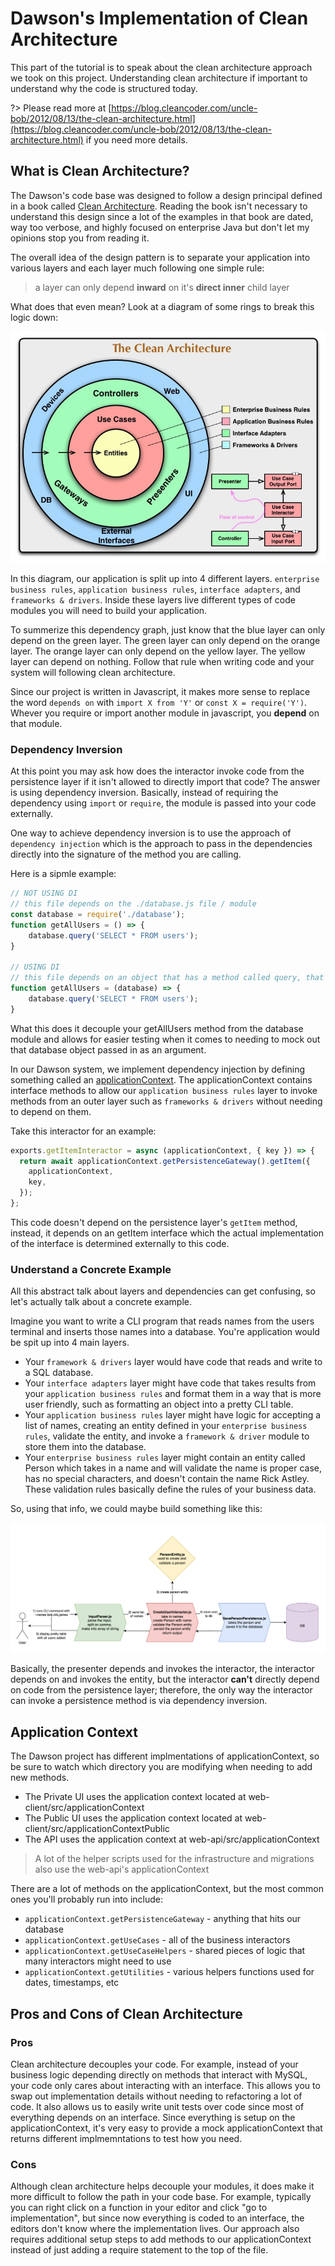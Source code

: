 
# Dawson's Implementation of Clean Architecture

This part of the tutorial is to speak about the clean architecture approach we took on this project.  Understanding clean architecture if important to understand why the code is structured today.

?> Please read more at [https://blog.cleancoder.com/uncle-bob/2012/08/13/the-clean-architecture.html](https://blog.cleancoder.com/uncle-bob/2012/08/13/the-clean-architecture.html) if you need more details.

## What is Clean Architecture?

The Dawson's code base was designed to follow a design principal defined in a book called 
[Clean Architecture](https://blog.cleancoder.com/uncle-bob/2012/08/13/the-clean-architecture.html).  Reading the book isn't necessary to understand this design since a lot of the examples in that book are dated, way too verbose, and highly focused on enterprise Java but don't let my opinions stop you from reading it.

The overall idea of the design pattern is to separate your application into various layers and each layer much following one simple rule:

> a layer can only depend **inward** on it's **direct inner** child layer

What does that even mean?  Look at a diagram of some rings to break this logic down:

![Clean Architecture](./images/clean-arch.jpeg)

In this diagram, our application is split up into 4 different layers.  `enterprise business rules`, `application business rules`, `interface adapters`, and `frameworks & drivers`.  Inside these layers live different types of code modules you will need to build your application.

To summerize this dependency graph, just know that the blue layer can only depend on the green layer.  The green layer can only depend on the orange layer.  The orange layer can only depend on the yellow layer.  The yellow layer can depend on nothing.  Follow that rule when writing code and your system will following clean architecture.

Since our project is written in Javascript, it makes more sense to replace the word `depends on` with `import X from 'Y'` or `const X = require('Y')`.  Whever you require or import another module in javascript, you **depend** on that module.

### Dependency Inversion

At this point you may ask how does the interactor invoke code from the persistence layer if it isn't allowed to directly import that code? The answer is using dependency inversion.  Basically, instead of requiring the dependency using `import` or `require`, the module is passed into your code externally.  

One way to achieve dependency inversion is to use the approach of `dependency injection` which is the approach to pass in the dependencies directly into the signature of the method you are calling.

Here is a sipmle example:

```javascript
// NOT USING DI
// this file depends on the ./database.js file / module
const database = require('./database');
function getAllUsers = () => {
    database.query('SELECT * FROM users');
}

// USING DI
// this file depends on an object that has a method called query, that's it
function getAllUsers = (database) => {
    database.query('SELECT * FROM users');
}
```

What this does it decouple your getAllUsers method from the database module and allows for easier testing when it comes to needing to mock out that database object passed in as an argument.

In our Dawson system, we implement dependency injection by defining something called an [applicationContext](https://github.com/ustaxcourt/ef-cms/blob/staging/web-api/src/applicationContext.js).  The applicationContext contains interface methods to allow our `application business rules` layer to invoke methods from an outer layer such as `frameworks & drivers` without needing to depend on them.

Take this interactor for an example:

```javascript
exports.getItemInteractor = async (applicationContext, { key }) => {
  return await applicationContext.getPersistenceGateway().getItem({
    applicationContext,
    key,
  });
};
```

This code doesn't depend on the persistence layer's `getItem` method, instead, it depends on an getItem interface which the actual implementation of the interface is determined externally to this code.  

### Understand a Concrete Example

All this abstract talk about layers and dependencies can get confusing, so let's actually talk about a concrete example.

Imagine you want to write a CLI program that reads names from the users terminal and inserts those names into a database.  You're application would be spit up into 4 main layers.  

- Your `framework & drivers` layer would have code that reads and write to a SQL database.
- Your `interface adapters` layer might have code that takes results from your `application business rules` and format them in a way that is more user friendly, such as formatting an object into a pretty CLI table.
- Your `application business rules` layer might have logic for accepting a list of names, creating an entity defined in your `enterprise business rules`, validate the entity, and invoke a `framework & driver` module to store them into the database.
- Your `enterprise business rules` layer might contain an entity called Person which takes in a name and will validate the name is proper case, has no special characters, and doesn't contain the name Rick Astley.  These validation rules basically define the rules of your business data.

So, using that info, we could maybe build something like this:

![Clean Architecture Example](./images/ca-example.png)

Basically, the presenter depends and invokes the interactor, the interactor depends on and invokes the entity, but the interactor **can't** directly depend on code from the persistence layer; therefore, the only way the interactor can invoke a persistence method is via dependency inversion.

## Application Context

The Dawson project has different implmentations of applicationContext, so be sure to watch which directory you are modifying when needing to add new methods.

- The Private UI uses the application context located at web-client/src/applicationContext
- The Public UI uses the application context located at web-client/src/applicationContextPublic
- The API uses the application context at web-api/src/applicationContext

> A lot of the helper scripts used for the infrastructure and migrations also use the web-api's applicationContext

There are a lot of methods on the applicationContext, but the most common ones you'll probably run into include:

- `applicationContext.getPersistenceGateway` - anything that hits our database
- `applicationContext.getUseCases` - all of the business interactors
- `applicationContext.getUseCaseHelpers` - shared pieces of logic that many interactors might need to use
- `applicationContext.getUtilities` - various helpers functions used for dates, timestamps, etc


## Pros and Cons of Clean Architecture

### Pros

Clean architecture decouples your code.  For example, instead of your business logic depending directly on methods that interact with MySQL, your code only cares about interacting with an interface.  This allows you to swap out implementation details without needing to refactoring a lot of code.  It also allows us to easily write unit tests over code since most of everything depends on an interface.  Since everything is setup on the applicationContext, it's very easy to provide a mock applicationContext that returns different implmemntations to test how you need.

### Cons

Although clean architecture helps decouple your modules, it does make it more difficult to follow the path in your code base.  For example, typically you can right click on a function in your editor and click "go to implementation", but since now everything is coded to an interface, the editors don't know where the implementation lives.  Our approach also requires additional setup steps to add methods to our applicationContext instead of just adding a require statement to the top of the file.